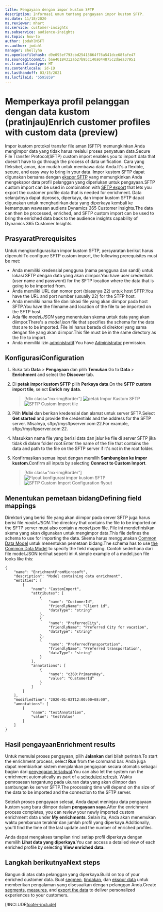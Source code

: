 ```yaml
---
title: Pengayaan dengan impor kustom SFTP
description: Informasi umum tentang pengayaan impor kustom SFTP.
ms.date: 11/18/2020
ms.reviewer: mhart
ms.service: customer-insights
ms.subservice: audience-insights
ms.topic: how-to
author: jodahlMSFT
ms.author: jodahl
manager: shellyha
ms.openlocfilehash: d9e095ef793cbd25415864f76a541dce68fafe47
ms.sourcegitcommit: bae40184312ab27b95c140a044875c2daea37951
ms.translationtype: HT
ms.contentlocale: id-ID
ms.lasthandoff: 03/15/2021
ms.locfileid: "5595859"
---
```

# <a name="enrich-customer-profiles-with-custom-data-preview"></a><span data-ttu-id="82f83-103">Memperkaya profil pelanggan dengan data kustom (pratinjau)</span><span class="sxs-lookup"><span data-stu-id="82f83-103">Enrich customer profiles with custom data (preview)</span></span>

<span data-ttu-id="82f83-104">Impor kustom protokol transfer file aman (SFTP) memungkinkan Anda mengimpor data yang tidak harus melalui proses penyatuan data.</span><span class="sxs-lookup"><span data-stu-id="82f83-104">Secure File Transfer Protocol(SFTP) custom import enables you to import data that doesn't have to go through the process of data unification.</span></span> <span data-ttu-id="82f83-105">Cara yang fleksibel, aman, dan mudah untuk membawa data Anda.</span><span class="sxs-lookup"><span data-stu-id="82f83-105">It's a flexible, secure, and easy way to bring in your data.</span></span> <span data-ttu-id="82f83-106">Impor kustom SFTP dapat digunakan bersama dengan [ekspor SFTP](export-sftp.md) yang memungkinkan Anda mengekspor data profil pelanggan yang diperlukan untuk pengayaan.</span><span class="sxs-lookup"><span data-stu-id="82f83-106">SFTP custom import can be used in combination with [SFTP export](export-sftp.md) that lets you export the customer profile data that is needed for enrichment.</span></span> <span data-ttu-id="82f83-107">Data selanjutnya dapat diproses, diperkaya, dan impor kustom SFTP dapat digunakan untuk menghadirkan data yang diperkaya kembali ke kemampuan wawasan audiens Dynamics 365 Customer Insights.</span><span class="sxs-lookup"><span data-stu-id="82f83-107">The data can then be processed, enriched, and SFTP custom import can be used to bring the enriched data back to the audience insights capability of Dynamics 365 Customer Insights.</span></span>

## <a name="prerequisites"></a><span data-ttu-id="82f83-108">Prasyarat</span><span class="sxs-lookup"><span data-stu-id="82f83-108">Prerequisites</span></span>

<span data-ttu-id="82f83-109">Untuk mengkonfigurasikan impor kustom SFTP, persyaratan berikut harus dipenuhi:</span><span class="sxs-lookup"><span data-stu-id="82f83-109">To configure SFTP custom import, the following prerequisites must be met:</span></span>

- <span data-ttu-id="82f83-110">Anda memiliki kredensial pengguna (nama pengguna dan sandi) untuk lokasi SFTP dengan data yang akan diimpor.</span><span class="sxs-lookup"><span data-stu-id="82f83-110">You have user credentials (user name and password) for the SFTP location where the data that is going to be imported from.</span></span>
- <span data-ttu-id="82f83-111">Anda memiliki URL dan nomor port (biasanya 22) untuk host SFTP.</span><span class="sxs-lookup"><span data-stu-id="82f83-111">You have the URL and port number (usually 22) for the STFP host.</span></span>
- <span data-ttu-id="82f83-112">Anda memiliki nama file dan lokasi file yang akan diimpor pada host SFTP.</span><span class="sxs-lookup"><span data-stu-id="82f83-112">You have the filename and location of the file to be imported on the SFTP host.</span></span>
- <span data-ttu-id="82f83-113">Ada file *model.JSON* yang menentukan skema untuk data yang akan diimpor.</span><span class="sxs-lookup"><span data-stu-id="82f83-113">There's a *model.json* file that specifies the schema for the data that are to be imported.</span></span> <span data-ttu-id="82f83-114">File ini harus berada di direktori yang sama dengan file yang akan diimpor.</span><span class="sxs-lookup"><span data-stu-id="82f83-114">This file must be in the same directory as the file to import.</span></span>
- <span data-ttu-id="82f83-115">Anda memiliki izin [administratif](permissions.md#administrator).</span><span class="sxs-lookup"><span data-stu-id="82f83-115">You have [Administrator](permissions.md#administrator) permission.</span></span>

## <a name="configuration"></a><span data-ttu-id="82f83-116">Konfigurasi</span><span class="sxs-lookup"><span data-stu-id="82f83-116">Configuration</span></span>

1. <span data-ttu-id="82f83-117">Buka tab **Data** > **Pengayaan** dan pilih **Temukan**.</span><span class="sxs-lookup"><span data-stu-id="82f83-117">Go to **Data** > **Enrichment** and select the **Discover** tab.</span></span>

1. <span data-ttu-id="82f83-118">Di **petak impor kustom SFTP** pilih **Perkaya data**.</span><span class="sxs-lookup"><span data-stu-id="82f83-118">On the **SFTP custom import tile**, select **Enrich my data**.</span></span>

   > [!div class="mx-imgBorder"]
   > <span data-ttu-id="82f83-119">![petak Impor Kustom SFTP](media/SFTP_Custom_Import_tile.png "petak Impor Kustom SFTP")</span><span class="sxs-lookup"><span data-stu-id="82f83-119">![SFTP Custom Import tile](media/SFTP_Custom_Import_tile.png "SFTP Custom Import tile")</span></span>

1. <span data-ttu-id="82f83-120">Pilih **Mulai** dan berikan kredensial dan alamat untuk server SFTP.</span><span class="sxs-lookup"><span data-stu-id="82f83-120">Select **Get started** and provide the credentials and the address for the SFTP server.</span></span> <span data-ttu-id="82f83-121">Misalnya, sftp://mysftpserver.com:22.</span><span class="sxs-lookup"><span data-stu-id="82f83-121">For example, sftp://mysftpserver.com:22.</span></span>

1. <span data-ttu-id="82f83-122">Masukkan nama file yang berisi data dan jalur ke file di server SFTP jika tidak di dalam folder root.</span><span class="sxs-lookup"><span data-stu-id="82f83-122">Enter the name of the file that contains the data and path to the file on the SFTP server if it's not in the root folder.</span></span>

1. <span data-ttu-id="82f83-123">Konfirmasikan semua input dengan memilih **Sambungkan ke impor kustom**.</span><span class="sxs-lookup"><span data-stu-id="82f83-123">Confirm all inputs by selecting **Connect to Custom Import**.</span></span>

   > [!div class="mx-imgBorder"]
   > <span data-ttu-id="82f83-124">![Flyout konfigurasi impor kustom SFTP](media/SFTP_Custom_Import_Configuration_flyout.png "Flyout konfigurasi impor kustom SFTP")</span><span class="sxs-lookup"><span data-stu-id="82f83-124">![SFTP Custom Import Configuration flyout](media/SFTP_Custom_Import_Configuration_flyout.png "SFTP Custom Import Configuration flyout")</span></span>

## <a name="defining-field-mappings"></a><span data-ttu-id="82f83-125">Menentukan pemetaan bidang</span><span class="sxs-lookup"><span data-stu-id="82f83-125">Defining field mappings</span></span> 

<span data-ttu-id="82f83-126">Direktori yang berisi file yang akan diimpor pada server SFTP juga harus berisi file *model.JSON*.</span><span class="sxs-lookup"><span data-stu-id="82f83-126">The directory that contains the file to be imported on the SFTP server must also contain a *model.json* file.</span></span> <span data-ttu-id="82f83-127">File ini mendefinisikan skema yang akan digunakan untuk mengimpor data.</span><span class="sxs-lookup"><span data-stu-id="82f83-127">This file defines the schema to use for importing the data.</span></span> <span data-ttu-id="82f83-128">Skema harus menggunakan [Common Data Model](/common-data-model/) untuk menentukan pemetaan bidang.</span><span class="sxs-lookup"><span data-stu-id="82f83-128">The schema has to use [the Common Data Model](/common-data-model/) to specify the field mapping.</span></span> <span data-ttu-id="82f83-129">Contoh sederhana dari file model.JSON terlihat seperti ini:</span><span class="sxs-lookup"><span data-stu-id="82f83-129">A simple example of a model.json file looks like this:</span></span>

```
{
    "name": "EnrichmentFromMicrosoft",
    "description": "Model containing data enrichment",
    "entities": [
        {
            "name": "CustomImport",
            "attributes": [
                {
                    "name": "CustomerId",
                    "friendlyName": "Client id",
                    "dataType": "string"
                },
                {
                    "name": "PreferredCity",
                    "friendlyName": "Preferred City for vacation",
                    "dataType": "string"
                },
                {
                    "name": "PreferredTransportation",
                    "friendlyName": "Preferred transportation",
                    "dataType": "string"
                }
            ],
            "annotations": [
                {
                    "name": "c360:PrimaryKey",
                    "value": "CustomerId"
                }
            ]
        }
    ],
    "modifiedTime": "2020-01-02T12:00:00+08:00",
    "annotations": [
        {
            "name": "testAnnotation",
            "value": "testValue"
        }
    ]
}
```

## <a name="enrichment-results"></a><span data-ttu-id="82f83-130">Hasil pengayaan</span><span class="sxs-lookup"><span data-stu-id="82f83-130">Enrichment results</span></span>

<span data-ttu-id="82f83-131">Untuk memulai proses pengayaan, pilih **Jalankan** dari bilah perintah.</span><span class="sxs-lookup"><span data-stu-id="82f83-131">To start the enrichment process, select **Run** from the command bar.</span></span> <span data-ttu-id="82f83-132">Anda juga dapat membiarkan sistem menjalankan pengayaan secara otomatis sebagai bagian dari [penyegaran terjadwal](system.md#schedule-tab).</span><span class="sxs-lookup"><span data-stu-id="82f83-132">You can also let the system run the enrichment automatically as part of a [scheduled refresh](system.md#schedule-tab).</span></span> <span data-ttu-id="82f83-133">Waktu pemrosesan tergantung pada ukuran data yang akan diimpor dan sambungan ke server SFTP.</span><span class="sxs-lookup"><span data-stu-id="82f83-133">The processing time will depend on the size of the data to be imported and the connection to the SFTP server.</span></span>

<span data-ttu-id="82f83-134">Setelah proses pengayaan selesai, Anda dapat meninjau data pengayaan kustom yang baru diimpor dalam **pengayaan saya**.</span><span class="sxs-lookup"><span data-stu-id="82f83-134">After the enrichment process completes, you can review your newly imported custom enrichment data under **My enrichments**.</span></span> <span data-ttu-id="82f83-135">Selain itu, Anda akan menemukan waktu pembaruan terakhir dan jumlah profil yang diperkaya.</span><span class="sxs-lookup"><span data-stu-id="82f83-135">Additionally, you'll find the time of the last update and the number of enriched profiles.</span></span>

<span data-ttu-id="82f83-136">Anda dapat mengakses tampilan rinci setiap profil diperkaya dengan memilih **Lihat data yang diperkaya**.</span><span class="sxs-lookup"><span data-stu-id="82f83-136">You can access a detailed view of each enriched profile by selecting **View enriched data**.</span></span>

## <a name="next-steps"></a><span data-ttu-id="82f83-137">Langkah berikutnya</span><span class="sxs-lookup"><span data-stu-id="82f83-137">Next steps</span></span>

<span data-ttu-id="82f83-138">Bangun di atas data pelanggan yang diperkaya.</span><span class="sxs-lookup"><span data-stu-id="82f83-138">Build on top of your enriched customer data.</span></span> <span data-ttu-id="82f83-139">Buat [segmen](segments.md), [tindakan](measures.md), dan [ekspor data](export-destinations.md) untuk memberikan pengalaman yang disesuaikan dengan pelanggan Anda.</span><span class="sxs-lookup"><span data-stu-id="82f83-139">Create [segments](segments.md), [measures](measures.md), and [export the data](export-destinations.md) to deliver personalized experiences to your customers.</span></span>




[!INCLUDE[footer-include](../includes/footer-banner.md)]